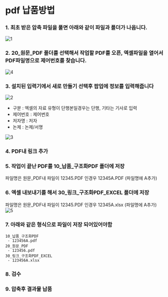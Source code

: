 # pdf 납품방법

### 1. 최초 받은 압축 파일을 풀면 아래와 같이 파일과 폴더가 나옵니다.

![1](https://user-images.githubusercontent.com/3311293/168730941-826b5551-402b-4313-a23e-cc4d28e10184.png)


### 2. 20_원문_PDF 폴더를 선택해서 작업할 PDF를 오픈, 엑셀파일을 열어서 PDF파일명으로 제어번호를 찾습니다.
![4](https://user-images.githubusercontent.com/3311293/168731835-b0257983-91cf-4fe0-aea0-80c54a00ef6f.png)

### 3. 설치된 입력기에서 새로 만들기 선택후 팝업에 정보를 입력해줍니다
![2](https://user-images.githubusercontent.com/3311293/168731272-79980a29-aaf0-49e7-9a86-7cd2bead2096.png)

- 구분 : 엑셀의 자료 유형이 단행본일경우는 단행, 기타는 기사로 입력
- 제어번호 : 제어번호
- 저자명 : 저자
- 논제 : 논제/서명

![3](https://user-images.githubusercontent.com/3311293/168731299-6b4362d8-be12-4bd1-9c05-60a3c21aec96.png)


### 4. PDF내 링크 추가 

### 5. 작업이 끝난 PDF를 10_납품_구조화PDF 폴더에 저장 
파일명은 원문_PDF내 파일이 12345.PDF 인경우 12345A.PDF (파일명에 A추가)

### 6. 엑셀 내보내기를 해서 30_링크_구조화PDF_EXCEL 폴더에 저장
파일명은 원문_PDF내 파일이 12345.PDF 인경우 12345A.xlsx (파일명에 A추가)
![5](https://user-images.githubusercontent.com/3311293/168732885-cd6f11f1-60e9-431f-93ed-4555b264cf98.png)

### 7. 아래와 같은 형식으로 파일이 저장 되어있어야함

```
10_납품_구조화PDF
 - 123456A.pdf
20_원문_PDF
 - 123456.pdf
30_링크_구조화PDF_EXCEL
 - 123456A.xlsx	
```
### 8. 검수

### 9. 압축후 결과물 납품
